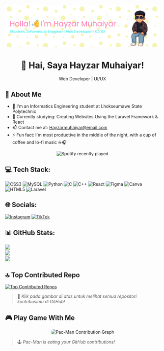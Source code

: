 ![Header](gambar/github-header-banner.png)

<div align="Center">
  <h1>👋 Hai, Saya Hayzar Muhaiyar!</h1>
  <p>Web Developer | UI/UX</p>
</div>

## 🧐 About Me
- 🔭 I'm an Informatics Engineering student at Lhokseumawe State Polytechnic
- 🌱 Currently studying: Creating Websites Using the Laravel Framework & React
- 📫 Contact me at: Hayzarmuhaiyar@email.com
- ⚡ Fun fact: I'm most productive in the middle of the night, with a cup of coffee and lo-fi music ☕🎧

<div align="center">
  <img src="https://spotify-recently-played-readme.vercel.app/api?count=5" alt="Spotify recently played" />
</div>

###

## 💻 Tech Stack:
![CSS3](https://img.shields.io/badge/css3-%231572B6.svg?style=for-the-badge&logo=css3&logoColor=white) ![MySQL](https://img.shields.io/badge/mysql-4479A1.svg?style=for-the-badge&logo=mysql&logoColor=white) ![Python](https://img.shields.io/badge/python-3670A0?style=for-the-badge&logo=python&logoColor=ffdd54) ![C](https://img.shields.io/badge/c-%2300599C.svg?style=for-the-badge&logo=c&logoColor=white) ![C++](https://img.shields.io/badge/c++-%2300599C.svg?style=for-the-badge&logo=c%2B%2B&logoColor=white) ![React](https://img.shields.io/badge/react-%2320232a.svg?style=for-the-badge&logo=react&logoColor=%2361DAFB) ![Figma](https://img.shields.io/badge/figma-%23F24E1E.svg?style=for-the-badge&logo=figma&logoColor=white) ![Canva](https://img.shields.io/badge/Canva-%2300C4CC.svg?style=for-the-badge&logo=Canva&logoColor=white) ![HTML5](https://img.shields.io/badge/html5-%23E34F26.svg?style=for-the-badge&logo=html5&logoColor=white) ![Laravel](https://img.shields.io/badge/laravel-%23FF2D20.svg?style=for-the-badge&logo=laravel&logoColor=white)

## 🌐 Socials:
[![Instagram](https://img.shields.io/badge/Instagram-%23E4405F.svg?logo=Instagram&logoColor=white)](https://instagram.com/Hayzarmhyr) [![TikTok](https://img.shields.io/badge/TikTok-%23000000.svg?logo=TikTok&logoColor=white)](https://tiktok.com/@jaaarwoi) 

## 📊 GitHub Stats:
![](https://github-readme-stats.vercel.app/api?username=Hayzarmuhaiyar0101&theme=tokyonight&hide_border=false&include_all_commits=true&count_private=true)<br/>
![](https://nirzak-streak-stats.vercel.app/?user=Hayzarmuhaiyar0101&theme=tokyonight&hide_border=false)<br/>
![](https://github-readme-stats.vercel.app/api/top-langs/?username=Hayzarmuhaiyar0101&theme=tokyonight&hide_border=false&include_all_commits=true&count_private=true&layout=compact)


## 🔝 Top Contributed Repo
[![Top Contributed Repos](https://github-contributor-stats.vercel.app/api?username=Hayzarmuhaiyar0101&limit=5&theme=react&combine_all_yearly_contributions=true)](https://github.com/Hayzarmuhaiyar0101?tab=repositories)

> 🌟 *Klik pada gambar di atas untuk melihat semua repositori kontribusimu di GitHub!*

## 🎮 Play Game With Me

<div align="center">
  <picture>
    <source 
      media="(prefers-color-scheme: dark)" 
      srcset="https://raw.githubusercontent.com/Hayzarmuhaiyar0101/Hayzarmuhaiyar0101/output/pacman-contribution-graph-dark.svg"
    />
    <source 
      media="(prefers-color-scheme: light)" 
      srcset="https://raw.githubusercontent.com/Hayzarmuhaiyar0101/Hayzarmuhaiyar0101/output/pacman-contribution-graph.svg"
    />
    <img 
      alt="Pac-Man Contribution Graph" 
      src="https://raw.githubusercontent.com/Hayzarmuhaiyar0101/Hayzarmuhaiyar0101/output/pacman-contribution-graph.svg"
      width="800"
      style="max-width: 100%; border-radius: 12px;"
    />
  </picture>
</div>

> 🕹️ *Pac-Man is eating your GitHub contributions!*


<!-- <picture>
  <source media="(prefers-color-scheme: dark)" srcset="https://raw.githubusercontent.com/Hayzarmuhaiyar0101/Hayzarmuhaiyar0101/output/pacman-contribution-graph-dark.svg">
  <source media="(prefers-color-scheme: light)" srcset="https://raw.githubusercontent.com/Hayzarmuhaiyar0101/Hayzarmuhaiyar0101/output/pacman-contribution-graph.svg">
  <img alt="pacman contribution graph" src="https://raw.githubusercontent.com/Hayzarmuhaiyar0101/Hayzarmuhaiyar0101/output/pacman-contribution-graph.svg">
</picture> -->

    



